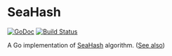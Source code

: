 # SeaHash

[![GoDoc](https://godoc.org/github.com/dim13/seahash?status.svg)](https://godoc.org/github.com/dim13/seahash)
[![Build Status](https://travis-ci.org/dim13/seahash.svg?branch=master)](https://travis-ci.org/dim13/seahash)

A Go implementation of [SeaHash](https://github.com/ticki/tfs/tree/master/seahash) algorithm. ([See also](https://ticki.github.io/blog/seahash-explained/))
